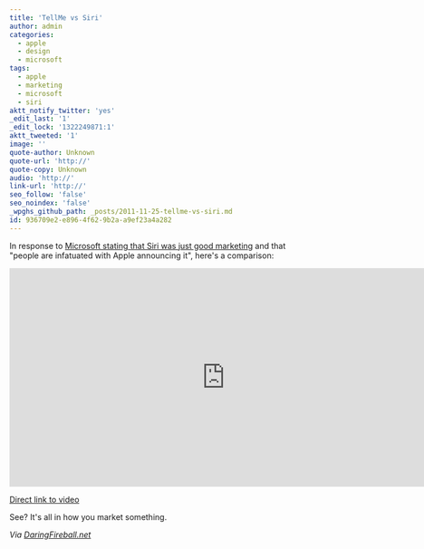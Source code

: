 ```yaml
---
title: 'TellMe vs Siri'
author: admin
categories:
  - apple
  - design
  - microsoft
tags:
  - apple
  - marketing
  - microsoft
  - siri
aktt_notify_twitter: 'yes'
_edit_last: '1'
_edit_lock: '1322249871:1'
aktt_tweeted: '1'
image: ''
quote-author: Unknown
quote-url: 'http://'
quote-copy: Unknown
audio: 'http://'
link-url: 'http://'
seo_follow: 'false'
seo_noindex: 'false'
_wpghs_github_path: _posts/2011-11-25-tellme-vs-siri.md
id: 936709e2-e896-4f62-9b2a-a9ef23a4a282
---
```

<p>In response to <a href="http://9to5mac.com/2011/11/23/microsoft-exec-siri-is-nothing-special-weve-had-it-for-over-a-year/">Microsoft stating that Siri was just good marketing</a> and that "people are infatuated with Apple announcing it", here's a comparison:</p>
<p><iframe width="759" height="386" src="http://www.youtube.com/embed/SHoukZpMhDE" frameborder="0" allowfullscreen></iframe></p>
<p><a href="http://www.youtube.com/watch?v=SHoukZpMhDE">Direct link to video</a></p>
<p>See? It's all in how you market something.</p>
<p><em>Via <a href="http://daringfireball.net/linked/2011/11/25/tellme-vs-siri">DaringFireball.net</a></em></p>
